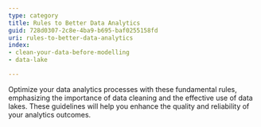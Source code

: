 ```yaml
---
type: category
title: Rules to Better Data Analytics
guid: 728d0307-2c8e-4ba9-b695-baf0255158fd
uri: rules-to-better-data-analytics
index:
- clean-your-data-before-modelling
- data-lake

---
```


Optimize your data analytics processes with these fundamental rules, emphasizing the importance of data cleaning and the effective use of data lakes. These guidelines will help you enhance the quality and reliability of your analytics outcomes.
